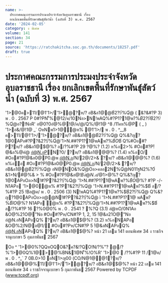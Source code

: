```yaml
---
name: >-
  ประกาศคณะกรรมการประมงประจำจังหวัดอุบลราชธานี เรื่อง
  ยกเลิกเขตพื้นที่รักษาพันธุ์สัตว์น้ำ (ฉบับที่ 3) พ.ศ. 2567
date: '2024-02-05'
category: ง พิเศษ
volume: 141
section: 34
page: 21
source: 'https://ratchakitcha.soc.go.th/documents/18257.pdf'
draft: true
---
```


# ประกาศคณะกรรมการประมงประจำจังหวัดอุบลราชธานี เรื่อง ยกเลิกเขตพื้นที่รักษาพันธุ์สัตว์น้ำ (ฉบับที่ 3) พ.ศ. 2567

'1>@0ค>11/@1'1>/'1>ํ@?ห/? อB&ล1@$@%? N1APอ 0Nล>N!พAQ%#?P1?1@พ?%$B์2?!/์%Qํ@ ( &?&#?P 3) พ . 0 . 2567 P 0#?PN'็%@12/ค/10Nล>N!พAQ%#?P1?1@พ?%$B์2?!/์%Qํ@#?P/?2.@พN'ล?P0%O'ลR'@N > / Oล>R/N/?ค/@/Nห/@>2/!Nอ@1ํ@ห% QหON'็%N!พAQ%#?P1?1@พ?%$B์2?!/์%Qํ@อ?!NอR' อ@0?0อํ@%@!@/ค/@/Q%/@!1@ ^8 /11คห%@P ( _ ) '1>อ&/@!1@ _` OหNพ1>1@ํ@ห% @1'1>/ พ . 0 . ^__8 ค>11/@1'1>/'1>ํ@?ห/? อB&ล1@$@%? P 0อ%B/?!>1?ฐ/%!1?/N@@1 1>#1/N1!1Oล>2ห1์ ออ'1>@0R/O ? !NอR'%?Q Oอ 1 QหO0Nล> (1) N!พAQ%#?P1?1@พ?%$B์2?!/์%Qํ@ Q%&?ญ?1@0APอ#?P?&2?!/์%Qํ@'1>N.##?P1?1@พAพ?%$B์ O%&#O@0 '1>@0 #?P 395/2493 N1APอ '1>@0ํ@ห% #?P?&2?!/์%Qํ@'1>N.##?P1?1@พAพ?%$B์ Q%#Oอ#?P?ห/? อB&ล1@$@%? ล/?%#?P 29 $?%/@ค/ พ . 0 . 2493 ? %?Q (1.1) /??%Oล& ( ลํ@%Qํ@/Cล ) #Oอ#?P!ํ@&ลPN?0/ อํ@N.อPN?0/ ?ห/? อB&ล1@$@%? (1.2) ห%อ2>% #Oอ#?P!ํ@&ล%@คํ@ อํ@N.อPN?0/ ?ห/? อB&ล1@$@%? (1.3) ห%อ/? #Oอ#?P!ํ@&ล0@P0.@พ อํ@N.อ/N/2@/2>& ?ห/? อB&ล1@$@%? (1.4) ห%อO/ #Oอ#?P!ํ@&ล0@P0.@พ อํ@N.อ/N/2@/2>& ?ห/? อB&ล1@$@%? (1.5) ห%อ2อหOอ #Oอ#?P!ํ@&ล0@P0.@พ อํ@N.อ/N/2@/2>& ?ห/? อB&ล1@$@%? (1.6) ห%ออ #Oอ#?P!ํ@&ล0@P0.@พ อํ@N.อ/N/2@/2>& ?ห/? อB&ล1@$@%? (2) N!พAQ%#?P1?1@พ?%$B์2?!/์%Qํ@ อN@NO&%Qํ@Oล>คลอ2N%Qํ@N011ฐN2%?0์ &1>N/#ํ@%& > % #Oอ#?P!ํ@&ล$@!B อํ@N.อ/@1>%#1์ํ@1@& ?ห/? อB&ล1@$@%? Q%&?ญ?1@0APอOล>N!#?P?&2?!/์%Qํ@ '1>N.##?P1?1@พAพ?%$B์ O%&#O@0'1>@0?ห/? อB&ล1@$@%? #?P -/- N1APอ '1>@0ํ@ห% #?P?&2?!/์%Qํ@ '1>N.##?P1?1@พAพ?%$B์ ล/?%#?P 25 !Bล@ค/ พ . 0 . 2506 (3) N!พAQ%#?P1?1@พ?%$B์2?!/์%Qํ@ Q%&?ญ?1@0APอOล>อ@@N!#?P?&2?!/์%Qํ@ ì '1>N.##?P1?1@ พAพ?%$B์ î O%&#O@0'1>@0?ห/? อB&ล1@$@%? N1APอ ํ@ห% #?P?&2?!/์%Qํ@'1>N.##?P1?1@พAพ?%$B์ ล/?%#?P 16 ?%0@0% พ . 0 . 2541 ? %?Q (3.1) ลํ@หO/0N1Aอ &O@%21O@"Nอ #Oอ#?Pห/CN#?P 1, 2, 15 !ํ@&ล21O@"Nอ อํ@N.อNAPอQ% ?ห/? อB&ล1@$@%? (3.2) ห%อNAPอ &O@%2/N@อ@1/์ #Oอ#?Pห/CN#?P 5 !ํ@&ลNAPอQ% อํ@N.อNAPอQ% ?ห/? อB&ล1@$@%? หน้า 21 เลม 141 ตอนพิเศษ 34 ง ราชกิจจานุเบกษา 5 กุมภาพันธ 2567

Oอ ^ '1>@0%?QQหOQO&?ค?&!?QO!N/?%"? @/?%'1>@0Q%1@>@%BN&1@N'็%!O%R' '1>@0  /?%#?P 11 /1@ค/ พ . 0 . ^_` 7 0B.0>10์ อN1>ญ00 (CO/N@1@@1?ห/? อB&ล1@$@%? '1>$@%11/@1'1>/'1>ํ@?ห/? อB&ล1@$@%? หน้า 22 เลม 141 ตอนพิเศษ 34 ง ราชกิจจานุเบกษา 5 กุมภาพันธ 2567 Powered by TCPDF (www.tcpdf.org)

